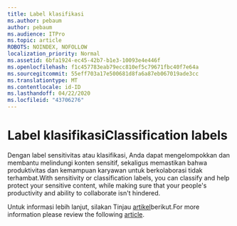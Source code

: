 ```yaml
---
title: Label klasifikasi
ms.author: pebaum
author: pebaum
ms.audience: ITPro
ms.topic: article
ROBOTS: NOINDEX, NOFOLLOW
localization_priority: Normal
ms.assetid: 6bfa1924-ec45-42b7-b1e3-10093e4e446f
ms.openlocfilehash: f1c457783eab79ecc810ef5c79671fbc40f7e64a
ms.sourcegitcommit: 55eff703a17e500681d8fa6a87eb067019ade3cc
ms.translationtype: MT
ms.contentlocale: id-ID
ms.lasthandoff: 04/22/2020
ms.locfileid: "43706276"
---
```

# <a name="classification-labels"></a><span data-ttu-id="f8d50-102">Label klasifikasi</span><span class="sxs-lookup"><span data-stu-id="f8d50-102">Classification labels</span></span>

<span data-ttu-id="f8d50-103">Dengan label sensitivitas atau klasifikasi, Anda dapat mengelompokkan dan membantu melindungi konten sensitif, sekaligus memastikan bahwa produktivitas dan kemampuan karyawan untuk berkolaborasi tidak terhambat.</span><span class="sxs-lookup"><span data-stu-id="f8d50-103">With sensitivity or classification labels, you can classify and help protect your sensitive content, while making sure that your people's productivity and ability to collaborate isn't hindered.</span></span>

<span data-ttu-id="f8d50-104">Untuk informasi lebih lanjut, silakan Tinjau [artikel](https://docs.microsoft.com/office365/securitycompliance/sensitivity-labels)berikut.</span><span class="sxs-lookup"><span data-stu-id="f8d50-104">For more information please review the following [article](https://docs.microsoft.com/office365/securitycompliance/sensitivity-labels).</span></span>
